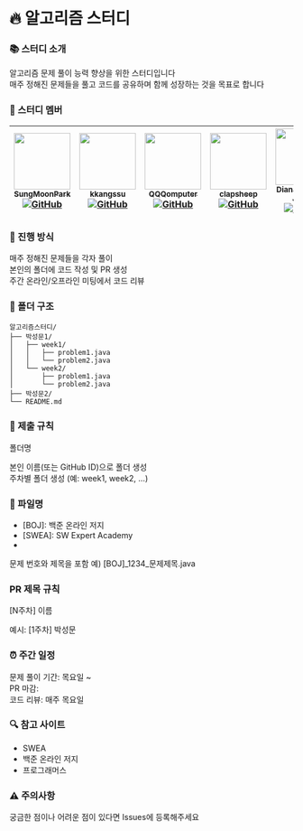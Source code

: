# 🔥 알고리즘 스터디
### 📚 스터디 소개

알고리즘 문제 풀이 능력 향상을 위한 스터디입니다<br>
매주 정해진 문제들을 풀고 코드를 공유하며 함께 성장하는 것을 목표로 합니다

### 👥 스터디 멤버

|[<img src="https://github.com/SungMoonPark.png" width="100px;"/><br/><sub><b>SungMoonPark</b></sub>](https://github.com/SungMoonPark)<br/>[![GitHub](https://img.shields.io/badge/GitHub-181717?style=flat&logo=github&logoColor=white)](https://github.com/SungMoonPark)|[<img src="https://github.com/kkangssu.png" width="100px;"/><br/><sub><b>kkangssu</b></sub>](https://github.com/kkangssu)<br/>[![GitHub](https://img.shields.io/badge/GitHub-181717?style=flat&logo=github&logoColor=white)](https://github.com/kkangssu)|[<img src="https://github.com/QQQomputer.png" width="100px;"/><br/><sub><b>QQQomputer</b></sub>](https://github.com/QQQomputer)<br/>[![GitHub](https://img.shields.io/badge/GitHub-181717?style=flat&logo=github&logoColor=white)](https://github.com/QQQomputer)|[<img src="https://github.com/clapsheep.png" width="100px;"/><br/><sub><b>clapsheep</b></sub>](https://github.com/clapsheep)<br/>[![GitHub](https://img.shields.io/badge/GitHub-181717?style=flat&logo=github&logoColor=white)](https://github.com/clapsheep)|[<img src="https://github.com/EliteZer0.png" width="100px;"/><br/><sub><b>Diana Yeyoung Jeong</b></sub>](https://github.com/EliteZer0)<br/>[![GitHub](https://img.shields.io/badge/GitHub-181717?style=flat&logo=github&logoColor=white)](https://github.com/EliteZer0)|[<img src="https://github.com/rpeowiqu.png" width="100px;"/><br/><sub><b>JaeSeoHan</b></sub>](https://github.com/rpeowiqu)<br/>[![GitHub](https://img.shields.io/badge/GitHub-181717?style=flat&logo=github&logoColor=white)](https://github.com/rpeowiqu)|
|:---:|:---:|:---:|:---:|:---:|:---:|

### 📅 진행 방식

매주 정해진 문제들을 각자 풀이<br>
본인의 폴더에 코드 작성 및 PR 생성<br>
주간 온라인/오프라인 미팅에서 코드 리뷰

### 📁 폴더 구조
```
알고리즘스터디/
├── 박성문1/
│   ├── week1/
│   │   ├── problem1.java
│   │   └── problem2.java
│   └── week2/
│       ├── problem1.java
│       └── problem2.java
├── 박성문2/
└── README.md
```

### 📌 제출 규칙

폴더명

본인 이름(또는 GitHub ID)으로 폴더 생성<br>
주차별 폴더 생성 (예: week1, week2, ...)

### 📌 파일명
- [BOJ]: 백준 온라인 저지
- [SWEA]: SW Expert Academy
- [PGS]: 프로그래머스

문제 번호와 제목을 포함
예) [BOJ]_1234_문제제목.java

### PR 제목 규칙
[N주차] 이름

예시: [1주차] 박성문


### ⏰ 주간 일정

문제 풀이 기간: 목요일 ~ <br>
PR 마감:<br>
코드 리뷰: 매주 목요일<br>



### 🔍 참고 사이트

- SWEA
- 백준 온라인 저지
- 프로그래머스

### ⚠️ 주의사항

궁금한 점이나 어려운 점이 있다면 Issues에 등록해주세요
